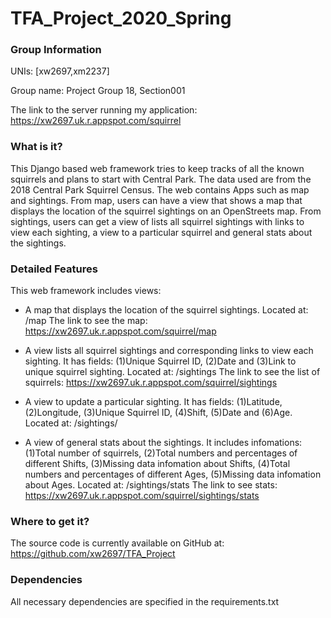 # TFA_Project_2020_Spring

### Group Information
UNIs: [xw2697,xm2237]

Group name: Project Group 18, Section001

The link to the server running my application: https://xw2697.uk.r.appspot.com/squirrel

### What is it?
This Django based web framework tries to keep tracks of all the known squirrels and plans to start with Central Park. 
The data used are from the 2018 Central Park Squirrel Census. The web contains Apps such as map and sightings. 
From map, users can have a view that shows a map that displays the location of the squirrel sightings on an OpenStreets map.
From sightings, users can get a view of lists all squirrel sightings with links to view each sighting, a view to
a particular squirrel and general stats about the sightings.


### Detailed Features
This web framework includes views:

* A map that displays the location of the squirrel sightings. Located at: /map
The link to see the map: https://xw2697.uk.r.appspot.com/squirrel/map

* A view lists all squirrel sightings and corresponding links to view each sighting. 
It has fields: (1)Unique Squirrel ID, (2)Date and (3)Link to unique squirrel sighting. Located at: /sightings
The link to see the list of squirrels: https://xw2697.uk.r.appspot.com/squirrel/sightings

* A view to update a particular sighting. It has fields: (1)Latitude, (2)Longitude, (3)Unique Squirrel ID, (4)Shift, 
(5)Date and (6)Age. Located at: /sightings/<unique-squirrel-id>

* A view of general stats about the sightings. It includes infomations: (1)Total number of squirrels, 
(2)Total numbers and percentages of different Shifts, (3)Missing data infomation about Shifts,
(4)Total numbers and percentages of different Ages, (5)Missing data infomation about Ages.
Located at: /sightings/stats
The link to see stats: https://xw2697.uk.r.appspot.com/squirrel/sightings/stats


### Where to get it?
The source code is currently available on GitHub at: https://github.com/xw2697/TFA_Project


### Dependencies
All necessary dependencies are specified in the requirements.txt
